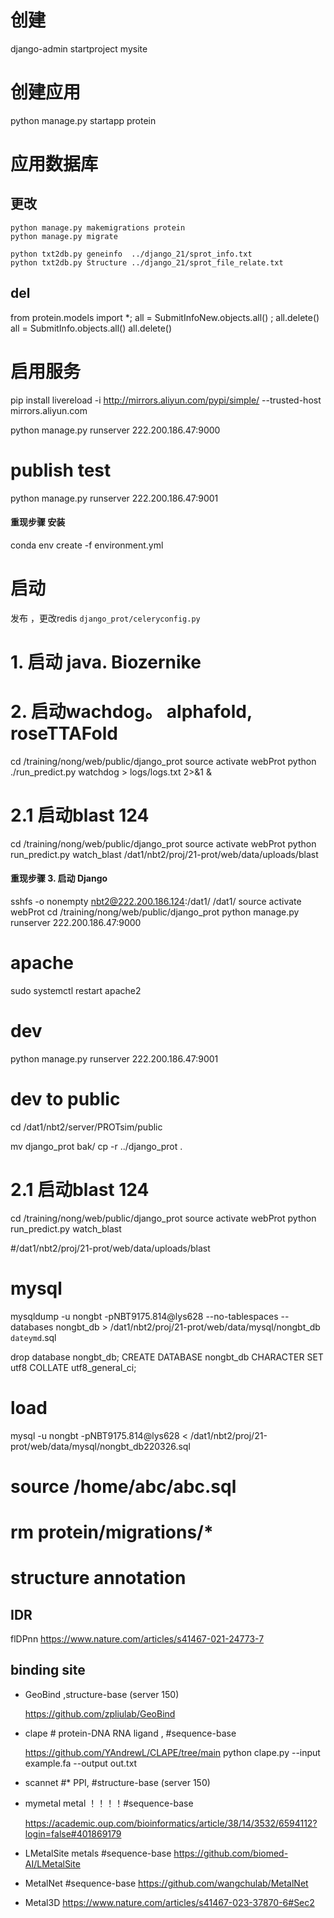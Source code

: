 # 创建

django-admin startproject mysite

# 创建应用

python manage.py startapp protein

# 应用数据库

## 更改
```
python manage.py makemigrations protein
python manage.py migrate

python txt2db.py geneinfo  ../django_21/sprot_info.txt
python txt2db.py Structure ../django_21/sprot_file_relate.txt
```
## del

from protein.models import *; all = SubmitInfoNew.objects.all() ;  all.delete()
all = SubmitInfo.objects.all()
all.delete()

# 启用服务

pip install livereload -i http://mirrors.aliyun.com/pypi/simple/ --trusted-host mirrors.aliyun.com

python manage.py runserver 222.200.186.47:9000

# publish test

python manage.py runserver 222.200.186.47:9001

#### 重现步骤 安装

conda env create -f environment.yml

# 启动

发布 ，更改redis `django_prot/celeryconfig.py`

# 1. 启动 java. Biozernike

<!-- cp -r /training/nong/web/Dev/django_prot .
cd /training/nong/web/java
nohub java -cp /training/nong/web/java/CalProSimilariry-1.0.1-jar-with-dependencies.jar sysu.JPype.Compare -->

# 2. 启动wachdog。 alphafold, roseTTAFold

cd /training/nong/web/public/django_prot
source activate webProt
python ./run_predict.py watchdog > logs/logs.txt 2>&1 &

# 2.1 启动blast 124

cd /training/nong/web/public/django_prot
source activate webProt
python run_predict.py  watch_blast /dat1/nbt2/proj/21-prot/web/data/uploads/blast

#### 重现步骤 3. 启动 Django

sshfs -o nonempty nbt2@222.200.186.124:/dat1/ /dat1/
source activate webProt
cd /training/nong/web/public/django_prot
python manage.py runserver 222.200.186.47:9000

# apache

sudo systemctl restart apache2

# dev

python manage.py runserver 222.200.186.47:9001

# dev to public

cd /dat1/nbt2/server/PROTsim/public

mv django_prot bak/
cp -r ../django_prot .

# 2.1 启动blast 124

cd /training/nong/web/public/django_prot
source activate webProt
python run_predict.py  watch_blast

#/dat1/nbt2/proj/21-prot/web/data/uploads/blast

# mysql

mysqldump -u nongbt -pNBT9175.814@lys628 --no-tablespaces --databases nongbt_db > /dat1/nbt2/proj/21-prot/web/data/mysql/nongbt_db `dateymd`.sql

drop database nongbt_db;
CREATE DATABASE nongbt_db CHARACTER SET utf8 COLLATE utf8_general_ci;

# load

mysql -u nongbt -pNBT9175.814@lys628  < /dat1/nbt2/proj/21-prot/web/data/mysql/nongbt_db220326.sql

# source /home/abc/abc.sql

# rm protein/migrations/*


# structure annotation


## IDR 
flDPnn
https://www.nature.com/articles/s41467-021-24773-7

## binding site
* GeoBind ,structure-base (server 150) 

    https://github.com/zpliulab/GeoBind

* clape # protein-DNA RNA ligand , #sequence-base

    https://github.com/YAndrewL/CLAPE/tree/main
    python clape.py --input example.fa --output out.txt

* scannet #* PPI, #structure-base (server 150)

* mymetal metal ！！！！#sequence-base

    https://academic.oup.com/bioinformatics/article/38/14/3532/6594112?login=false#401869179

* LMetalSite metals #sequence-base
    https://github.com/biomed-AI/LMetalSite

* MetalNet #sequence-base
    https://github.com/wangchulab/MetalNet
* Metal3D
    https://www.nature.com/articles/s41467-023-37870-6#Sec2